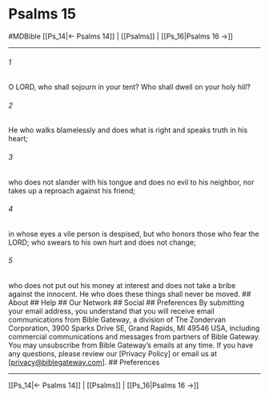 # Psalms 15
#MDBible
[[Ps_14|← Psalms 14]] | [[Psalms]] | [[Ps_16|Psalms 16 →]]

***






###### 1 


O LORD, who shall sojourn in your tent? Who shall dwell on your holy hill? 





###### 2 


He who walks blamelessly and does what is right and speaks truth in his heart; 





###### 3 


who does not slander with his tongue and does no evil to his neighbor, nor takes up a reproach against his friend; 





###### 4 


in whose eyes a vile person is despised, but who honors those who fear the LORD; who swears to his own hurt and does not change; 





###### 5 


who does not put out his money at interest and does not take a bribe against the innocent. He who does these things shall never be moved. ## About ## Help ## Our Network ## Social ## Preferences By submitting your email address, you understand that you will receive email communications from Bible Gateway, a division of The Zondervan Corporation, 3900 Sparks Drive SE, Grand Rapids, MI 49546 USA, including commercial communications and messages from partners of Bible Gateway. You may unsubscribe from Bible Gateway&rsquo;s emails at any time. If you have any questions, please review our [Privacy Policy] or email us at [privacy@biblegateway.com]. ## Preferences

***

[[Ps_14|← Psalms 14]] | [[Psalms]] | [[Ps_16|Psalms 16 →]]
